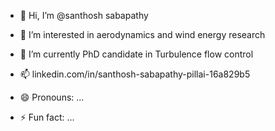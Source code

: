 - 👋 Hi, I’m @santhosh sabapathy
- 👀 I’m interested in aerodynamics and wind energy research
- 🌱 I’m currently PhD candidate in Turbulence flow control
  
- 📫 linkedin.com/in/santhosh-sabapathy-pillai-16a829b5 
- 😄 Pronouns: ...
- ⚡ Fun fact: ...

<!---
santhoshaero90/santhoshaero90 is a ✨ special ✨ repository because its `README.md` (this file) appears on your GitHub profile.
You can click the Preview link to take a look at your changes.
--->
